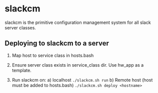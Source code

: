 slackcm
==========

slackcm is the primitive configuration management system for all slack server classes.


Deploying to slackcm to a server
------

1) Map host to service class in hosts.bash

2) Ensure server class exists in service\_class dir. Use hw_app as a template.

2) Run slackcm on:
    a) localhost 
    ```./slackcm.sh run```
    b) Remote host (host must be added to hosts.bash)
    ```./slackcm.sh deploy <hostname>```
